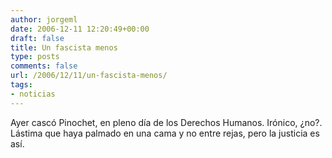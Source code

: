 ```yaml
---
author: jorgeml
date: 2006-12-11 12:20:49+00:00
draft: false
title: Un fascista menos
type: posts
comments: false
url: /2006/12/11/un-fascista-menos/
tags:
- noticias
---
```


Ayer cascó Pinochet, en pleno día de los Derechos Humanos. Irónico, ¿no?. Lástima que haya palmado en una cama y no entre rejas, pero la justicia es así.
